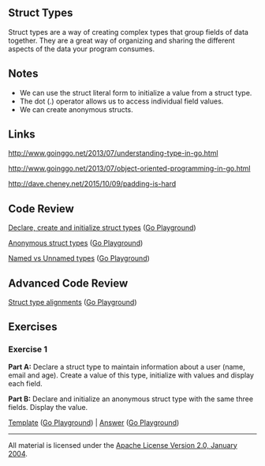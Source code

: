 ## Struct Types

Struct types are a way of creating complex types that group fields of data together. They are a great way of organizing and sharing the different aspects of the data your program consumes.

## Notes

* We can use the struct literal form to initialize a value from a struct type.
* The dot (.) operator allows us to access individual field values.
* We can create anonymous structs.

## Links

http://www.goinggo.net/2013/07/understanding-type-in-go.html

http://www.goinggo.net/2013/07/object-oriented-programming-in-go.html

http://dave.cheney.net/2015/10/09/padding-is-hard

## Code Review

[Declare, create and initialize struct types](example1/example1.go) ([Go Playground](https://play.golang.org/p/TAX6NpPaEu))

[Anonymous struct types](example2/example2.go) ([Go Playground](https://play.golang.org/p/NtPpvGEN4W))

[Named vs Unnamed types](example3/example3.go) ([Go Playground](http://play.golang.org/p/QoBVXdmVAc))

## Advanced Code Review

[Struct type alignments](advanced/example1/example1.go) ([Go Playground](http://play.golang.org/p/IiElaanvbY))

## Exercises

### Exercise 1

**Part A:** Declare a struct type to maintain information about a user (name, email and age). Create a value of this type, initialize with values and display each field.

**Part B:** Declare and initialize an anonymous struct type with the same three fields. Display the value.

[Template](exercises/template1/template1.go) ([Go Playground](http://play.golang.org/p/ItPe2EEy9X)) | 
[Answer](exercises/exercise1/exercise1.go) ([Go Playground](http://play.golang.org/p/rZH_5xLAaK))
___
All material is licensed under the [Apache License Version 2.0, January 2004](http://www.apache.org/licenses/LICENSE-2.0).
